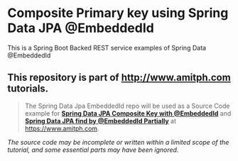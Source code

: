 # Composite Primary key using Spring Data JPA @EmbeddedId 
This is a Spring Boot Backed REST service examples of Spring Data @EmbeddedId

## This repository is part of http://www.amitph.com tutorials.
> The Spring Data Jpa EmbeddedId repo will be used as a Source Code example for **[Spring Data JPA Composite Key with @EmbeddedId](https://www.amitph.com/spring-data-jpa-embeddedid/)** and **[Spring Data JPA find by @EmbeddedId Partially](http://www.amitph.com/spring-data-jpa-find-by-embeddedid-partially/)** at https://www.amitph.com.

_The source code may be incomplete or written within a limited scope of the tutorial, and some essential parts may have been ignored._
